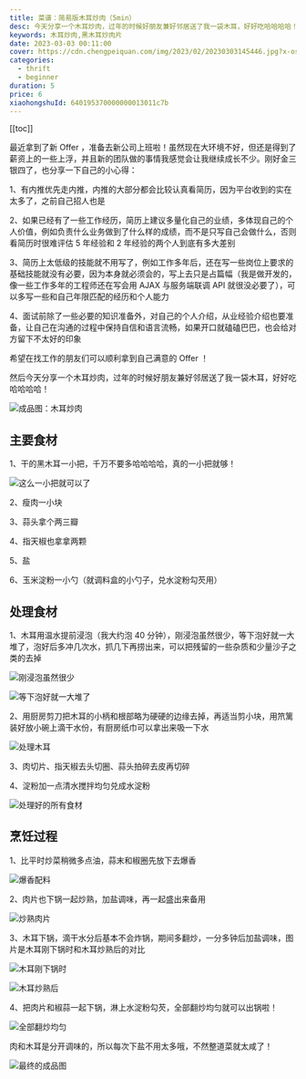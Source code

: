 ```yaml
---
title: 菜谱：简易版木耳炒肉（5min）
desc: 今天分享一个木耳炒肉，过年的时候好朋友兼好邻居送了我一袋木耳，好好吃哈哈哈哈！
keywords: 木耳炒肉,黑木耳炒肉片
date: 2023-03-03 00:11:00
cover: https://cdn.chengpeiquan.com/img/2023/02/20230303145446.jpg?x-oss-process=image/interlace,1
categories:
  - thrift
  - beginner
duration: 5
price: 6
xiaohongshuId: 640195370000000013011c7b
---
```


[[toc]]

最近拿到了新 Offer ，准备去新公司上班啦！虽然现在大环境不好，但还是得到了薪资上的一些上浮，并且新的团队做的事情我感觉会让我继续成长不少。刚好金三银四了，也分享一下自己的小心得：

1、有内推优先走内推，内推的大部分都会比较认真看简历，因为平台收到的实在太多了，之前自己招人也是

2、如果已经有了一些工作经历，简历上建议多量化自己的业绩，多体现自己的个人价值，例如负责什么业务做到了什么样的成绩，而不是只写自己会做什么，否则看简历时很难评估 5 年经验和 2 年经验的两个人到底有多大差别

3、简历上太低级的技能就不用写了，例如工作多年后，还在写一些岗位上要求的基础技能就没有必要，因为本身就必须会的，写上去只是占篇幅（我是做开发的，像一些工作多年的工程师还在写会用 AJAX 与服务端联调 API 就很没必要了），可以多写一些和自己年限匹配的经历和个人能力

4、面试前除了一些必要的知识准备外，对自己的个人介绍，从业经验介绍也要准备，让自己在沟通的过程中保持自信和语言流畅，如果开口就磕磕巴巴，也会给对方留下不太好的印象

希望在找工作的朋友们可以顺利拿到自己满意的 Offer ！

然后今天分享一个木耳炒肉，过年的时候好朋友兼好邻居送了我一袋木耳，好好吃哈哈哈哈！

![成品图：木耳炒肉](https://cdn.chengpeiquan.com/img/2023/02/20230303145511.jpg?x-oss-process=image/interlace,1)

## 主要食材

1、干的黑木耳一小把，千万不要多哈哈哈哈，真的一小把就够！

![这么一小把就可以了](https://cdn.chengpeiquan.com/img/2023/02/20230303145501.jpg?x-oss-process=image/interlace,1)

2、瘦肉一小块

3、蒜头拿个两三瓣

4、指天椒也拿拿两颗

5、盐

6、玉米淀粉一小勺（就调料盒的小勺子，兑水淀粉勾芡用）

## 处理食材

1、木耳用温水提前浸泡（我大约泡 40 分钟），刚浸泡虽然很少，等下泡好就一大堆了，泡好后多冲几次水，抓几下再捞出来，可以把残留的一些杂质和少量沙子之类的去掉

![刚浸泡虽然很少](https://cdn.chengpeiquan.com/img/2023/02/20230303145502.jpg?x-oss-process=image/interlace,1)

![等下泡好就一大堆了](https://cdn.chengpeiquan.com/img/2023/02/20230303145503.jpg?x-oss-process=image/interlace,1)

2、用厨房剪刀把木耳的小柄和根部略为硬硬的边缘去掉，再适当剪小块，用笊篱装好放小碗上滴干水份，有厨房纸巾可以拿出来吸一下水

![处理木耳](https://cdn.chengpeiquan.com/img/2023/02/20230303145504.jpg?x-oss-process=image/interlace,1)

3、肉切片、指天椒去头切圈、蒜头拍碎去皮再切碎

4、淀粉加一点清水搅拌均匀兑成水淀粉

![处理好的所有食材](https://cdn.chengpeiquan.com/img/2023/02/20230303145505.jpg?x-oss-process=image/interlace,1)

## 烹饪过程

1、比平时炒菜稍微多点油，蒜末和椒圈先放下去爆香

![爆香配料](https://cdn.chengpeiquan.com/img/2023/02/20230303145506.jpg?x-oss-process=image/interlace,1)

2、肉片也下锅一起炒熟，加盐调味，再一起盛出来备用

![炒熟肉片](https://cdn.chengpeiquan.com/img/2023/02/20230303145507.jpg?x-oss-process=image/interlace,1)

3、木耳下锅，滴干水分后基本不会炸锅，期间多翻炒，一分多钟后加盐调味，图片是木耳刚下锅时和木耳炒熟后的对比

![木耳刚下锅时](https://cdn.chengpeiquan.com/img/2023/02/20230303145508.jpg?x-oss-process=image/interlace,1)

![木耳炒熟后](https://cdn.chengpeiquan.com/img/2023/02/20230303145509.jpg?x-oss-process=image/interlace,1)

4、把肉片和椒蒜一起下锅，淋上水淀粉勾芡，全部翻炒均匀就可以出锅啦！

![全部翻炒均匀](https://cdn.chengpeiquan.com/img/2023/02/20230303145510.jpg?x-oss-process=image/interlace,1)

肉和木耳是分开调味的，所以每次下盐不用太多哦，不然整道菜就太咸了！

![最终的成品图](https://cdn.chengpeiquan.com/img/2023/02/20230303145512.jpg?x-oss-process=image/interlace,1)

